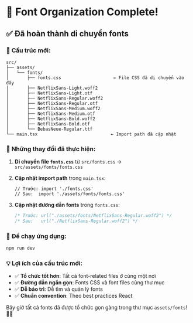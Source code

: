 # 📁 Font Organization Complete!

## ✅ Đã hoàn thành di chuyển fonts

### 📂 **Cấu trúc mới:**
```
src/
├── assets/
│   └── fonts/
│       ├── fonts.css                    ← File CSS đã di chuyển vào đây
│       ├── NetflixSans-Light.woff2
│       ├── NetflixSans-Light.otf
│       ├── NetflixSans-Regular.woff2
│       ├── NetflixSans-Regular.otf
│       ├── NetflixSans-Medium.woff2
│       ├── NetflixSans-Medium.otf
│       ├── NetflixSans-Bold.woff2
│       ├── NetflixSans-Bold.otf
│       └── BebasNeue-Regular.ttf
└── main.tsx                            ← Import path đã cập nhật
```

### 🔧 **Những thay đổi đã thực hiện:**

1. **Di chuyển file `fonts.css`** từ `src/fonts.css` → `src/assets/fonts/fonts.css`

2. **Cập nhật import path** trong `main.tsx`:
   ```tsx
   // Trước: import './fonts.css'
   // Sau:  import './assets/fonts/fonts.css'
   ```

3. **Cập nhật đường dẫn fonts** trong `fonts.css`:
   ```css
   /* Trước: url("./assets/fonts/NetflixSans-Regular.woff2") */
   /* Sau:   url("./NetflixSans-Regular.woff2") */
   ```

### 🚀 **Để chạy ứng dụng:**
```bash
npm run dev
```

### 💡 **Lợi ích của cấu trúc mới:**
- ✅ **Tổ chức tốt hơn**: Tất cả font-related files ở cùng một nơi
- ✅ **Đường dẫn ngắn gọn**: Fonts CSS và font files cùng thư mục
- ✅ **Dễ bảo trì**: Dễ tìm và quản lý fonts
- ✅ **Chuẩn convention**: Theo best practices React

Bây giờ tất cả fonts đã được tổ chức gọn gàng trong thư mục `assets/fonts`! 🎨✨
